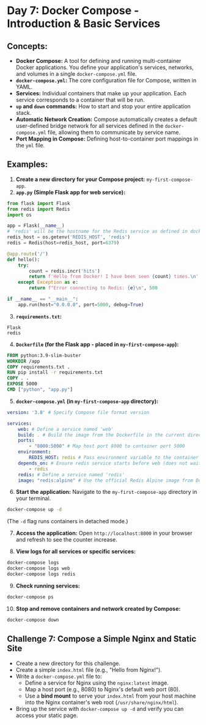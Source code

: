 # Day 7: Docker Compose - Introduction & Basic Services

## **Concepts:**

  * **Docker Compose:** A tool for defining and running multi-container Docker applications. You define your application's services, networks, and volumes in a single `docker-compose.yml` file.
  * **`docker-compose.yml`:** The core configuration file for Compose, written in YAML.
  * **Services:** Individual containers that make up your application. Each service corresponds to a container that will be run.
  * **`up` and `down` commands:** How to start and stop your entire application stack.
  * **Automatic Network Creation:** Compose automatically creates a default user-defined bridge network for all services defined in the `docker-compose.yml` file, allowing them to communicate by service name.
  * **Port Mapping in Compose:** Defining host-to-container port mappings in the `yml` file.

## **Examples:**

1.  **Create a new directory for your Compose project:** `my-first-compose-app`.
2.  **`app.py` (Simple Flask app for web service):**
```python
from flask import Flask
from redis import Redis
import os

app = Flask(__name__)
# 'redis' will be the hostname for the Redis service as defined in docker-compose.yml
redis_host = os.getenv('REDIS_HOST', 'redis')
redis = Redis(host=redis_host, port=6379) 

@app.route('/')
def hello():
    try:
        count = redis.incr('hits')
        return f'Hello from Docker! I have been seen {count} times.\n'
    except Exception as e:
        return f"Error connecting to Redis: {e}\n", 500

if __name__ == "__main__":
    app.run(host="0.0.0.0", port=5000, debug=True)
```

3.  **`requirements.txt`:**
```
Flask
redis
```

4.  **`Dockerfile` (for the Flask app - placed in `my-first-compose-app`):**
```dockerfile
FROM python:3.9-slim-buster
WORKDIR /app
COPY requirements.txt .
RUN pip install -r requirements.txt
COPY . .
EXPOSE 5000
CMD ["python", "app.py"]
```

5.  **`docker-compose.yml` (in `my-first-compose-app` directory):**
```yaml
version: '3.8' # Specify Compose file format version

services:
    web: # Define a service named 'web'
    build: . # Build the image from the Dockerfile in the current directory
    ports:
        - "8000:5000" # Map host port 8000 to container port 5000
    environment:
        REDIS_HOST: redis # Pass environment variable to the container
    depends_on: # Ensure redis service starts before web (does not wait for readiness)
        - redis 
    redis: # Define a service named 'redis'
    image: "redis:alpine" # Use the official Redis Alpine image from Docker Hub
```

6.  **Start the application:**
Navigate to the `my-first-compose-app` directory in your terminal.
```bash
docker-compose up -d
```
(The `-d` flag runs containers in detached mode.)

7.  **Access the application:** Open `http://localhost:8000` in your browser and refresh to see the counter increase.

8.  **View logs for all services or specific services:**
```bash
docker-compose logs
docker-compose logs web
docker-compose logs redis
```

9.  **Check running services:**
```bash
docker-compose ps
```

10. **Stop and remove containers and network created by Compose:**
```bash
docker-compose down
```

## **Challenge 7: Compose a Simple Nginx and Static Site**

  * Create a new directory for this challenge.
  * Create a simple `index.html` file (e.g., "Hello from Nginx\!").
  * Write a `docker-compose.yml` file to:
      * Define a service for Nginx using the `nginx:latest` image.
      * Map a host port (e.g., 8080) to Nginx's default web port (80).
      * Use a **bind mount** to serve your `index.html` from your host machine into the Nginx container's web root (`/usr/share/nginx/html`).
  * Bring up the service with `docker-compose up -d` and verify you can access your static page.

